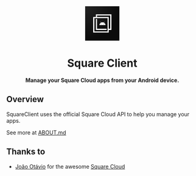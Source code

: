 <div align="center">
  <img src="./assets/ic.png" alt="Square Client" width="90" height="90"/>
</div>

<h1 align="center"><b>Square Client</b></h1>
<p align="center"><b>Manage your Square Cloud apps from your Android device.</b></p>

## Overview

SquareClient uses the official Square Cloud API to help you manage your apps.

See more at [ABOUT.md](https://github.com/teixeira0x/SquareClient/assets/about/ABOUT.md)

## Thanks to
- [João Otávio](https://joaootavios.dev/) for the awesome [Square Cloud](https://squarecloud.app)
